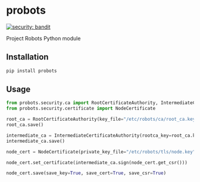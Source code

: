 # probots

[![security: bandit](https://img.shields.io/badge/security-bandit-yellow.svg)](https://github.com/PyCQA/bandit)

Project Robots Python module

## Installation

```bash
pip install probots
```

## Usage

```python
from probots.security.ca import RootCertificateAuthority, IntermediateCertificateAuthority
from probots.security.certificate import NodeCertificate

root_ca = RootCertificateAuthority(key_file="/etc/robots/ca/root_ca.key", cert_file="/etc/robots/ca/root_ca.crt")
root_ca.save()

intermediate_ca = IntermediateCertificateAuthority(rootca_key=root_ca.key, rootca_cert=root_ca.cert, key_file="/etc/robots/ca/intermediate_ca.key", cert_file="/etc/robots/ca/intermediate_ca.crt")
intermediate_ca.save()

node_cert = NodeCertificate(private_key_file="/etc/robots/tls/node.key", certificate_file="/etc/robots/tls/node.crt", csr_file="/etc/robots/tls/node.csr")

node_cert.set_certificate(intermediate_ca.sign(node_cert.get_csr()))

node_cert.save(save_key=True, save_cert=True, save_csr=True)

